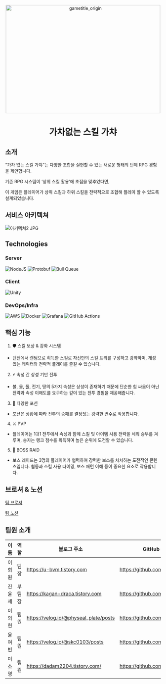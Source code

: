 
<p align="center">
  <img src="https://github.com/user-attachments/assets/9b0ddbdd-efec-4978-b9cb-bb225574a685" alt="gametitle_origin" width="500" height="350">
</p>

# <div align="center">가차없는 스킬 가챠</div>


## 소개
“가차 없는 스킬 가챠”는 다양한 조합을 실현할 수 있는 새로운 형태의 턴제 RPG 경험을 제안합니다.

기존 RPG 시스템이 ‘상위 스킬 활용’에 초점을 맞추었다면,

이 게임은 플레이어가 상위 스킬과 하위 스킬을 전략적으로 조합해 플레이 할 수 있도록 설계되었습니다.

## 서비스 아키텍쳐

![아키텍쳐2 JPG](https://github.com/user-attachments/assets/93d53174-565b-4159-994a-8cf2eabcf389)


## Technologies

### Server

![NodeJS](https://img.shields.io/badge/node.js-6DA55F?style=for-the-badge&logo=node.js&logoColor=white)
![Protobuf](https://github.com/user-attachments/assets/bd95cf94-a1e8-4ff1-8484-c82414c98c50)
![Bull Queue](https://github.com/user-attachments/assets/1173a561-975e-4a42-bc1e-a2f0e340ea40)

### Client

![Unity](https://img.shields.io/badge/unity-%23000000.svg?style=for-the-badge&logo=unity&logoColor=white)

### DevOps/Infra
![AWS](https://img.shields.io/badge/AWS-%23FF9900.svg?style=for-the-badge&logo=amazon-aws&logoColor=white)
![Docker](https://img.shields.io/badge/docker-%230db7ed.svg?style=for-the-badge&logo=docker&logoColor=white)
![Grafana](https://img.shields.io/badge/grafana-%23F46800.svg?style=for-the-badge&logo=grafana&logoColor=white)
![GitHub Actions](https://img.shields.io/badge/github%20actions-%232671E5.svg?style=for-the-badge&logo=githubactions&logoColor=white)



## 핵심 기능

1. 🛡️ 스킬 보상 & 강화 시스템

- 던전에서 랜덤으로 획득한 스킬로 자신만의 스킬 트리를 구성하고 강화하며, 개성 있는 캐릭터와 전략적 플레이를 즐길 수 있습니다.

2. ⚡ 속성 간 상성 기반 전투

- 불, 물, 풀, 전기, 땅의 5가지 속성은 상성이 존재하기 때문에 단순한 힘 싸움이 아닌 전략과 속성 이해도를 요구하는 깊이 있는 전투 경험을 제공해줍니다. 

3. 🧪 다양한 포션

- 포션은 상황에 따라 전투의 승패를 결정짓는 강력한 변수로 작용합니다.

4. ⚔️ PVP

- 플레이어는 1대1 전투에서 속성과 함께 스킬 및 아이템 사용 전략을 세워 승부를 겨루며, 승자는 랭크 점수를 획득하여 높은 순위에 도전할 수 있습니다.

5. 🏹 BOSS RAID

- 보스 레이드는 3명의 플레이어가 협력하여 강력한 보스를 처치하는 도전적인 콘텐츠입니다. 협동과 스킬 사용 타이밍, 보스 패턴 이해 등이 중요한 요소로 작용합니다.


## 브로셔 & 노션

[팀 브로셔](https://teamsparta.notion.site/1342dc3ef51481a0aa2ad2d440f5dc50)

[팀 노션](https://teamsparta.notion.site/6337e0fd984d41999e28bd57065c6b36)


## 팀원 소개

| 이름 | 역할 | 블로그 주소 | GitHub 주소 |
|----------|----------|----------|----------|
| 이희원 | 팀장 | https://u-bvm.tistory.com | https://github.com/Ayumudayo |
| 진윤세 | 부팀장 | https://kagan-draca.tistory.com | https://github.com/JinYunSe |
| 이의현 | 팀원 | https://velog.io/@physeal_plate/posts | https://github.com/UIHyeonLEE |
| 윤여빈 | 팀원 | https://velog.io/@skc0103/posts | https://github.com/yoonyeobin |
| 이소영 | 팀원 | https://dadam2204.tistory.com/ | https://github.com/Dam2204 |
